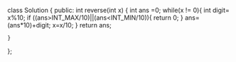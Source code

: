 class Solution {
public:
    int reverse(int x) {
        int ans =0;
        while(x != 0){
            int digit= x%10;
            if ((ans>INT_MAX/10)||(ans<INT_MIN/10)){
                return 0;
            }
            ans=(ans*10)+digit;
            x=x/10;
        }
        return ans;

        
    }
};
